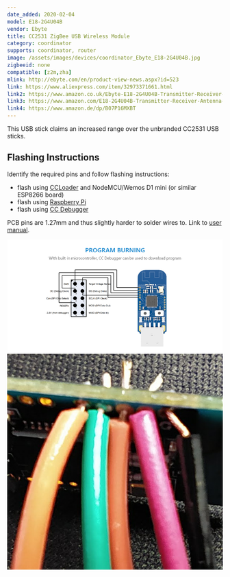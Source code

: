 ```yaml
---
date_added: 2020-02-04
model: E18-2G4U04B
vendor: Ebyte
title: CC2531 ZigBee USB Wireless Module
category: coordinator
supports: coordinator, router
image: /assets/images/devices/coordinator_Ebyte_E18-2G4U04B.jpg
zigbeeid: none
compatible: [z2m,zha]
mlink: http://ebyte.com/en/product-view-news.aspx?id=523
link: https://www.aliexpress.com/item/32973371661.html
link2: https://www.amazon.co.uk/Ebyte-E18-2G4U04B-Transmitter-Receiver-Indicator/dp/B07P16MXBT
link3: https://www.amazon.com/E18-2G4U04B-Transmitter-Receiver-Antenna-Indicator/dp/B082KLKBT3
link4: https://www.amazon.de/dp/B07P16MXBT
---
```

This USB stick claims an increased range over the unbranded CC2531 USB sticks.

## Flashing Instructions
Identify the required pins and follow flashing instructions:
- flash using [CCLoader](/flashing_ccloader) and NodeMCU/Wemos D1 mini (or similar ESP8266 board)
- flash using [Raspberry Pi](http://www.marrold.co.uk/2019/12/flashing-cc2530-cc2591-zigbee-module.html)
- flash using [CC Debugger](http://ptvo.info/how-to-select-and-flash-cc2530-144/) 

PCB pins are 1.27mm and thus slightly harder to solder wires to. Link to [user manual](http://www.ebyte.com/en/pdf-down.aspx?id=1129).

![Pinout](/assets/images/devices/coordinator_Ebyte_E18-2G4U04B-pinout.jpg)
![Wired to Dupont cables](/assets/images/devices/coordinator_Ebyte_E18-2G4U04B-wired.jpg)
